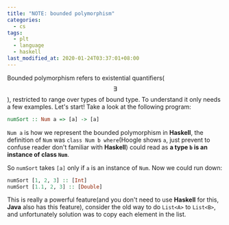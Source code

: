 ```yaml
---
title: "NOTE: bounded polymorphism"
categories:
  - cs
tags:
  - plt
  - language
  - haskell
last_modified_at: 2020-01-24T03:37:01+08:00
---
```


Bounded polymorphism refers to existential quantifiers($$\exists$$), restricted to range over types of bound type. To understand it only needs a few examples. Let's start! Take a look at the following program:

```hs
numSort :: Num a => [a] -> [a]
```

`Num a` is how we represent the bounded polymorphism in **Haskell**, the definition of `Num` was `class Num b where`(Hoogle shows `a`, just prevent to confuse reader don't familiar with **Haskell**) could read as **a type `b` is an instance of class `Num`**.

So `numSort` takes `[a]` only if `a` is an instance of `Num`. Now we could run down:

```hs
numSort [1, 2, 3] :: [Int]
numSort [1.1, 2, 3] :: [Double]
```

This is really a powerful feature(and you don't need to use **Haskell** for this, **Java** also has this feature), consider the old way to do `List<A>` to `List<B>`, and unfortunately solution was to copy each element in the list.

